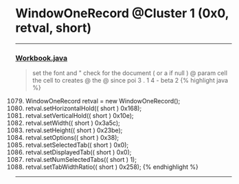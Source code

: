 # WindowOneRecord @Cluster 1 (0x0, retval, short)

***

### [Workbook.java](https://searchcode.com/codesearch/view/15642358/)
> set the font and " check for the document ( or a if null ) @ param cell the cell to creates @ the @ since poi 3 . 1 4 - beta 2 
{% highlight java %}
1079. WindowOneRecord retval = new WindowOneRecord();
1081. retval.setHorizontalHold(( short ) 0x168);
1082. retval.setVerticalHold(( short ) 0x10e);
1083. retval.setWidth(( short ) 0x3a5c);
1084. retval.setHeight(( short ) 0x23be);
1085. retval.setOptions(( short ) 0x38);
1086. retval.setSelectedTab(( short ) 0x0);
1087. retval.setDisplayedTab(( short ) 0x0);
1088. retval.setNumSelectedTabs(( short ) 1);
1089. retval.setTabWidthRatio(( short ) 0x258);
{% endhighlight %}

***

